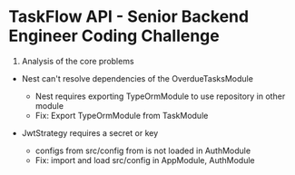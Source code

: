 # TaskFlow API - Senior Backend Engineer Coding Challenge

1. Analysis of the core problems

- Nest can't resolve dependencies of the OverdueTasksModule
    - Nest requires exporting TypeOrmModule to use repository in other module
    - Fix: Export TypeOrmModule from TaskModule

- JwtStrategy requires a secret or key
    - configs from src/config from is not loaded in AuthModule
    - Fix: import and load src/config in AppModule, AuthModule

